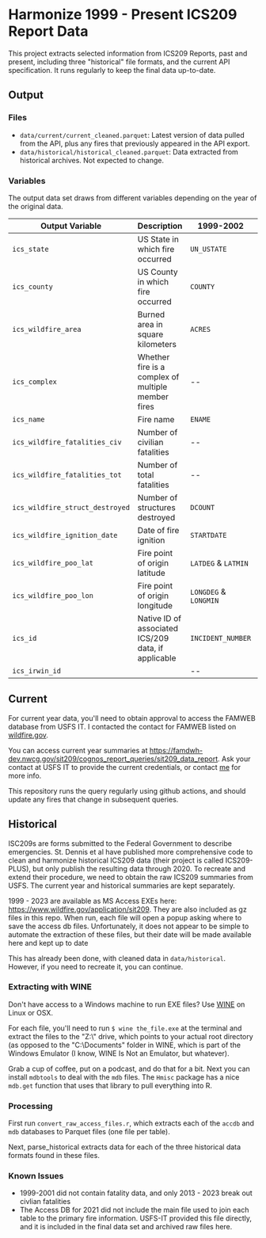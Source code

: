 # Harmonize 1999 - Present ICS209 Report Data

This project extracts selected information from ICS209 Reports, past and present, including
three "historical" file formats, and the current API specification. It runs regularly to 
keep the final data up-to-date. 

## Output

### Files

* `data/current/current_cleaned.parquet`: Latest version of data pulled from the API, plus any fires that 
previously appeared in the API export. 
* `data/historical/historical_cleaned.parquet`: Data extracted from historical archives. Not expected to change.

### Variables

The output data set draws from different variables depending on the year of the original data. 

| Output Variable | Description | 1999-2002 | 2003-2013 | 2013-2023 | 2024+ |
| --- | --- | --- | --- | --- | --- |
| `ics_state` |  US State in which fire occurred | `UN_USTATE` | `UN_USTATE` | `POO_STATE_CODE` | `STATE` |
| `ics_county` |  US County in which fire occurred | `COUNTY` | `COUNTY` | `POO_COUNTY_CODE` | `POO_COUNTY` |
| `ics_wildfire_area` |  Burned area in square kilometers | `ACRES` | `AREA` & `AREA_MEASUREMENT` | `CURR_INCIDENT_AREA` | `DISP_INC_AREA` |
| `ics_complex` | Whether fire is a complex of multiple member fires | -- | `COMPLEX` | `SINGLE_COMPLEX_FLAG` | `COMPLEX_FLAG` |
| `ics_name` |  Fire name | `ENAME` | `INCIDENT_NAME` | `INCIDENT_NAME` | `INCIDENT_NAME` |
| `ics_wildfire_fatalities_civ` | Number of civilian fatalities | -- | -- | `QTY_TO_DATE` | -- |
| `ics_wildfire_fatalities_tot` | Number of total fatalities | -- | -- | `QTY_TO_DATE` | -- |
| `ics_wildfire_struct_destroyed` | Number of structures destroyed | `DCOUNT` | `DESTROYED` | `QTY_DESTROYED` | `STRUCTURES_DESTROYED_COUNT` |
| `ics_wildfire_ignition_date` | Date of fire ignition | `STARTDATE` | `START_DATE` | `DISCOVERY_DATE` | `DISCOVERY_DATE` |
| `ics_wildfire_poo_lat` | Fire point of origin latitude | `LATDEG` & `LATMIN` | `LATITUDE` | `POO_LATITUDE` | `POO_LATITUDE` |
| `ics_wildfire_poo_lon` | Fire point of origin longitude | `LONGDEG` & `LONGMIN` | `LONGITUDE` | `POO_LONGITUDE` | `POO_LONGITUDE` |
| `ics_id` | Native ID of associated ICS/209 data, if applicable | `INCIDENT_NUMBER` | `INCIDENT_NUMBER` | `INCIDENT_NUMBER` | `INCIDENT_NUMBER` |
| `ics_irwin_id` |  | -- | -- | `IRWIN_IDENTIFIER` | -- |



## Current

For current year data, you'll need to obtain approval to access the FAMWEB database from USFS IT. I contacted the contact for FAMWEB listed on [wildfire.gov](https://www.wildfire.gov/contact-us). 

You can access current year summaries at https://famdwh-dev.nwcg.gov/sit209/cognos_report_queries/sit209_data_report.
Ask your contact at USFS IT to provide the current credentials, or contact [me](mailto:loganap@uw.edu) for more info.

This repository runs the query regularly using github actions, and should update any fires that change in subsequent queries.


## Historical

ISC209s are forms submitted to the Federal Government to describe emergencies. St. Dennis et al have 
published more comprehensive code to clean and harmonize historical ICS209 data (their project is called ICS209-PLUS), 
but only publish the resulting data through 2020. To recreate and extend their procedure, we need to 
obtain the raw ICS209 summaries from USFS. The current year and historical summaries are kept separately.

1999 - 2023 are available as MS Access EXEs here: https://www.wildfire.gov/application/sit209. They are also included as 
gz files in this repo. When run, each 
file will open a popup asking where to save the access db files. Unfortunately, it does not appear to be 
simple to automate the extraction of these files, but their date will be made available here and kept up to
date

This has already been done, with cleaned data in `data/historical`. However, if you need to recreate it, you can continue.

### Extracting with WINE

Don't have access to a Windows machine to run EXE files? Use [WINE](https://www.winehq.org/) on Linux or OSX.

For each file, you'll need to run `$ wine the_file.exe` at the terminal and extract the files to the "Z:\\" 
drive, which points to your actual root directory (as opposed to the "C:\\Documents" folder in WINE, which
is part of the Windows Emulator (I know, WINE Is Not an Emulator, but whatever). 

Grab a cup of coffee, put on a podcast, and do that for a bit. Next you can install `mdbtools` to deal with the
`mdb` files. The `Hmisc` package has a nice `mdb.get` function that uses that library to pull everything into R. 

### Processing

First run `convert_raw_access_files.r`, which extracts each of the `accdb` and `mdb` databases to Parquet files (one 
file per table). 

Next, parse_historical extracts data for each of the three historical data formats found in these files. 

### Known Issues

* 1999-2001 did not contain fatality data, and only 2013 - 2023 break out civlian fatalities
* The Access DB for 2021 did not include the main file used to join each table to the primary fire information. USFS-IT 
provided this file directly, and it is included in the final data set and archived raw files here. 


